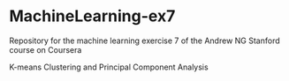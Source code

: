 # MachineLearning-ex7

Repository for the machine learning exercise 7 of the Andrew NG Stanford course on Coursera 

K-means Clustering and Principal Component Analysis
